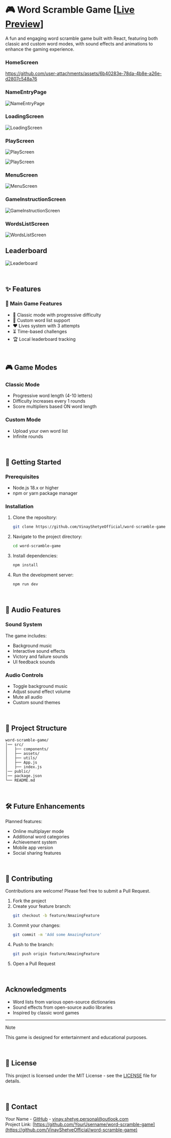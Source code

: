 # 🎮 Word Scramble Game [[Live Preview](https://word-scramble-live.netlify.app/)]

A fun and engaging word scramble game built with React, featuring both classic and custom word modes, with sound effects and animations to enhance the gaming experience.

### HomeScreen

https://github.com/user-attachments/assets/6b40283e-78da-4b8e-a26e-d2807c548a76

### NameEntryPage

![NameEntryPage](./screenshots/img2.png)

### LoadingScreen

![LoadingScreen](./screenshots/img3.png)

### PlayScreen

![PlayScreen](./screenshots/img4.png)

![PlayScreen](./screenshots/img5.png)

### MenuScreen

![MenuScreen](./screenshots/img7.png)

### GameInstructionScreen

![GameInstructionScreen](./screenshots/img8.png)

### WordsListScreen

![WordsListScreen](./screenshots/img9.png)

## Leaderboard

![Leaderboard](./screenshots/img6.png)

<br>

## ✨ Features

### 🎯 Main Game Features

- 🎲 Classic mode with progressive difficulty
- 📝 Custom word list support
- ❤️ Lives system with 3 attempts
- ⏳ Time-based challenges
- 🏆 Local leaderboard tracking

<br>

## 🎮 Game Modes

### Classic Mode

- Progressive word length (4-10 letters)
- Difficulty increases every 1 rounds
- Score multipliers based ON word length

### Custom Mode

- Upload your own word list
- Infinite rounds

<br>

## 🚀 Getting Started

### Prerequisites

- Node.js 18.x or higher
- npm or yarn package manager

### Installation

1. Clone the repository:
   ```sh
   git clone https://github.com/VinayShetyeOfficial/word-scramble-game.git
   ```
2. Navigate to the project directory:
   ```sh
   cd word-scramble-game
   ```
3. Install dependencies:
   ```sh
   npm install
   ```
4. Run the development server:
   ```sh
   npm run dev
   ```

<br>

## 🎵 Audio Features

### Sound System

The game includes:

- Background music
- Interactive sound effects
- Victory and failure sounds
- UI feedback sounds

### Audio Controls

- Toggle background music
- Adjust sound effect volume
- Mute all audio
- Custom sound themes

<br>

## 📁 Project Structure

```
word-scramble-game/
│── src/
│   ├── components/
│   ├── assets/
│   ├── utils/
│   ├── App.js
│   ├── index.js
│── public/
│── package.json
└── README.md
```

<br>

## 🛠️ Future Enhancements

Planned features:

- Online multiplayer mode
- Additional word categories
- Achievement system
- Mobile app version
- Social sharing features

<br>

## 🤝 Contributing

Contributions are welcome! Please feel free to submit a Pull Request.

1. Fork the project
2. Create your feature branch:
   ```sh
   git checkout -b feature/AmazingFeature
   ```
3. Commit your changes:
   ```sh
   git commit -m 'Add some AmazingFeature'
   ```
4. Push to the branch:
   ```sh
   git push origin feature/AmazingFeature
   ```
5. Open a Pull Request

<br>

## Acknowledgments

- Word lists from various open-source dictionaries
- Sound effects from open-source audio libraries
- Inspired by classic word games

---

> [!NOTE]  
> This game is designed for entertainment and educational purposes.

<br>

## 📝 License

This project is licensed under the MIT License - see the [LICENSE](LICENSE) file for details.

<br>

## 📧 Contact

Your Name - [GitHub](https://github.com/VinayShetyeOfficial) - vinay.shetye.personal@outlook.com <br>
Project Link: [https://github.com/YourUsername/word-scramble-game](https://github.com/VinayShetyeOfficial/word-scramble-game)
